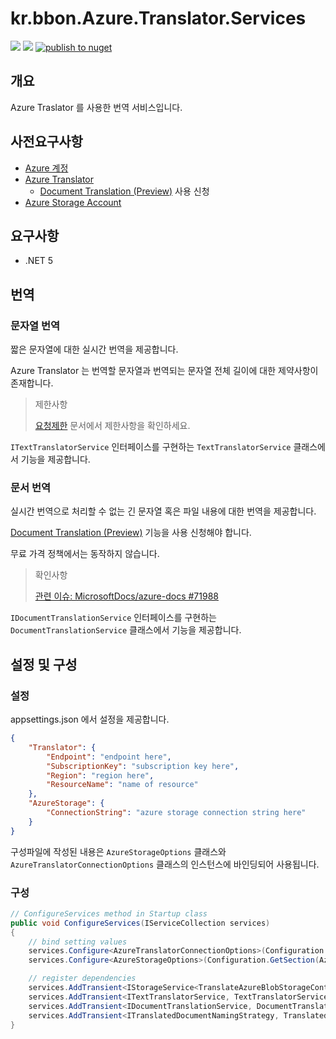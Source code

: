 # kr.bbon.Azure.Translator.Services

[![](https://img.shields.io/nuget/v/kr.bbon.Azure.Translator.Services)](https://www.nuget.org/packages/kr.bbon.Azure.Translator.Services) [![](https://img.shields.io/nuget/dt/kr.bbon.Azure.Translator.Services)](https://www.nuget.org/packages/kr.bbon.Azure.Translator.Services) [![publish to nuget](https://github.com/bbonkr/kr.bbon.Azure.Translator.Services/actions/workflows/main.yml/badge.svg)](https://github.com/bbonkr/kr.bbon.Azure.Translator.Services/actions/workflows/main.yml)

## 개요

Azure Traslator 를 사용한 번역 서비스입니다.

## 사전요구사항

* [Azure 계정](https://azure.microsoft.com/free)
* [Azure Translator](https://azure.microsoft.com/ko-kr/services/cognitive-services/translator/)
  * [Document Translation (Preview)](https://docs.microsoft.com/ko-kr/azure/cognitive-services/translator/document-translation/get-started-with-document-translation) 사용 신청
* [Azure Storage Account](https://docs.microsoft.com/ko-kr/azure/storage/common/storage-account-overview)

## 요구사항

* .NET 5

## 번역

### 문자열 번역

짧은 문자열에 대한 실시간 번역을 제공합니다.

Azure Translator 는 번역할 문자열과 번역되는 문자열 전체 길이에 대한 제약사항이 존재합니다. 

> 제한사항
> 
> [요청제한](https://docs.microsoft.com/ko-kr/azure/cognitive-services/translator/request-limits) 문서에서 제한사항을 확인하세요.


`ITextTranslatorService` 인터페이스를 구현하는 `TextTranslatorService` 클래스에서 기능을 제공합니다.



### 문서 번역

실시간 번역으로 처리할 수 없는 긴 문자열 혹은 파일 내용에 대한 번역을 제공합니다.

[Document Translation (Preview)](https://docs.microsoft.com/ko-kr/azure/cognitive-services/translator/document-translation/get-started-with-document-translation) 기능을 사용 신청해야 합니다.

 무료 가격 정책에서는 동작하지 않습니다. 

> 확인사항
> 
> [관련 이슈: MicrosoftDocs/azure-docs #71988](https://github.com/MicrosoftDocs/azure-docs/issues/71988#event-4449870111)


 
`IDocumentTranslationService` 인터페이스를 구현하는 `DocumentTranslationService` 클래스에서 기능을 제공합니다.


## 설정 및 구성

### 설정

appsettings.json 에서 설정을 제공합니다.

```json
{
    "Translator": {
        "Endpoint": "endpoint here",
        "SubscriptionKey": "subscription key here",
        "Region": "region here",
        "ResourceName": "name of resource"
    },
    "AzureStorage": {
        "ConnectionString": "azure storage connection string here"
    }
}
```

구성파일에 작성된 내용은 `AzureStorageOptions` 클래스와 `AzureTranslatorConnectionOptions` 클래스의 인스턴스에 바인딩되어 사용됩니다.

### 구성

```csharp
// ConfigureServices method in Startup class
public void ConfigureServices(IServiceCollection services)
{
    // bind setting values
    services.Configure<AzureTranslatorConnectionOptions>(Configuration.GetSection(AzureTranslatorConnectionOptions.Name));
    services.Configure<AzureStorageOptions>(Configuration.GetSection(AzureStorageOptions.Name));

    // register dependencies
    services.AddTransient<IStorageService<TranslateAzureBlobStorageContainer>, AzureBlobStorageService<TranslateAzureBlobStorageContainer>>();
    services.AddTransient<ITextTranslatorService, TextTranslatorService>();
    services.AddTransient<IDocumentTranslationService, DocumentTranslationService>();
    services.AddTransient<ITranslatedDocumentNamingStrategy, TranslatedDocumentNamingStrategy>();
}
```
